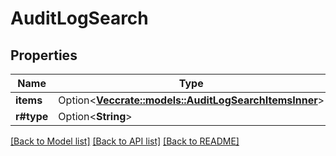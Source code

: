 # AuditLogSearch

## Properties

Name | Type | Description | Notes
------------ | ------------- | ------------- | -------------
**items** | Option<[**Vec<crate::models::AuditLogSearchItemsInner>**](AuditLogSearch_items_inner.md)> |  | [optional]
**r#type** | Option<**String**> |  | [optional]

[[Back to Model list]](../README.md#documentation-for-models) [[Back to API list]](../README.md#documentation-for-api-endpoints) [[Back to README]](../README.md)


